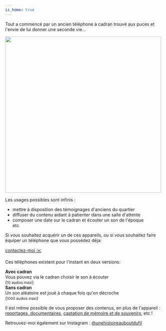 ```yaml
---
is_home: true
---
```



Tout a commencé par un ancien téléphone à cadran trouvé aux puces et l'envie de lui donner une seconde vie...
<p style="overflow:auto">
<img src="https://user-images.githubusercontent.com/1282106/174430117-539465cf-6ffe-4083-aa14-89f6a7a1e8dc.JPG" width="500" align="left" style="padding-right:30px" />

Les usages possibles sont infinis :
  <ul>
    <li>mettre à disposition des témoignages d'anciens du quartier</li>
    <li>diffuser du contenu aidant à patienter dans une salle d'attente</li>
    <li>composer une date sur le cadran et écouter un son de l'époque</li>
    </li>etc
  </ul>
Si vous souhaitez acquérir un de ces appareils, ou si vous souhaitez faire équiper un téléphone que vous possédez déja:

<a href="mailto:samy@rabih.fr" class="btn">contactez-moi ✉️</a></p>

Ces téléphones existent pour l'instant en deux versions:
<div class="blocks">
  <div class="block"><strong>Avec cadran</strong><br />Vous pouvez via le cadran choisir le son à écouter<br />(<small>10 audios maxi</small>)</div>
  <div class="block"><strong>Sans cadran</strong><br />Un son aléatoire est joué à chaque fois qu'on décroche<br />(<small>1000 audios maxi</small>)</div>
</div>

Il est même possible de vous proposer des contenus, en plus de l'appareil : [reportages, documentaires](https://www.jessicabordeau.com/), [captation de mémoire et de souvenirs](https://30mai.fr), etc !

Retrouvez-moi également sur Instagram : [@unehistoireauboutdufil](https://www.instagram.com/unehistoireauboutdufil/)
